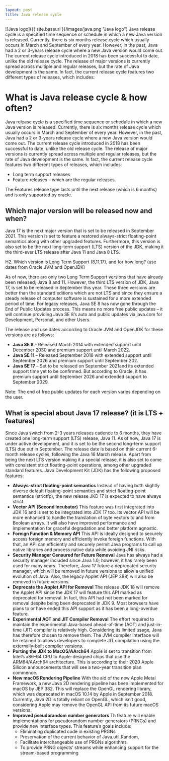 ```yaml
---
layout: post
title: Java release cycle
---
```

![Java logo]({{ site.baseurl }}/images/java.png "Java logo")
Java release cycle is a specified time sequence or schedule in which a new Java version is released. Currently, there is six months release cycle which usually occurs in March and September of every year. However, in the past, Java had a 2 or 3-years release cycle where a new Java version would come out. The current release cycle introduced in 2018 has been successful to date, unlike the old release cycle.
The release of major versions is currently spread across multiple and regular releases, but the rate of Java development is the same. In fact, the current release cycle features two different types of releases, which includes:


# What is Java release cycle & how often?

Java release cycle is a specified time sequence or schedule in which a new Java version is released. Currently, there is six months release cycle which usually occurs in March and September of every year. However, in the past, Java had a 2 or 3-years release cycle where a new Java version would come out. The current release cycle introduced in 2018 has been successful to date, unlike the old release cycle.
The release of major versions is currently spread across multiple and regular releases, but the rate of Java development is the same. In fact, the current release cycle features two different types of releases, which includes:

 * Long term support releases
 * Feature releases – which are the regular releases.

The Features release type lasts until the next release (which is 6 months) and is only supported by oracle.

## Which major version will be released now and when?

Java 17 is the next major version that is set to be released in September 2021. This version is set to feature a restored always-strict floating-point semantics along with other upgraded features. Furthermore, this version is also set to be the next long-term support (LTS) version of the JDK, making it the third-ever LTS release after Java 11 and Java 8 LTS.

H2. Which version is Long Term Support (8,11,17), and for how long? (use dates from Oracle JVM and OpenJDK)

As of now, there are only two Long Term Support versions that have already been released; Java 8 and 11. However, the third LTS version of JDK, Java 17, is set to be released in September this year. These three versions are better than the standard editions which are not LTS and since they ensure a steady release of computer software is sustained for a more extended period of time. For legacy releases, Java SE 8 has now gone through the End of Public Updates process. This means no more free public updates – it will continue providing Java SE 8’s auto and public updates via java.com for Development, Personal, and other Users.

The release and use dates according to Oracle JVM and OpenJDK for these versions are as follows:
 * **Java SE 8** – Released March 2014 with extended support until December 2030 and premium support until March 2022.
 * **Java SE 11** – Released September 2018 with extended support until September 2026 and premium support until September 202.
 * **Java SE 17** – Set to be released on September 2021and its extended support time yet to be confirmed. But according to Oracle, it has premium support until September 2026 and extended support to September 2029.

Note: The end of free public updates for each version varies depending on the user.

## What is special about Java 17 release? (it is LTS + features)

Since Java switch from 2-3 years releases cadence to 6 months, they have created one long-term support (LTS) release, Java 11. As of now, Java 17 is under active development, and it is set to be the second long-term support (LTS) due out in September. 
The release date is based on their current 6-month release cycles, following the Java 16 March release. Apart from being the next LTS version making it a special release, it is also set to come with consistent strict floating-point operations, among other upgraded standard features. 
Java Development Kit (JDK) has the following proposed features:

 * **Always-strict floating-point semantics**
Instead of having both slightly diverse default floating-point semantics and strict floating-point semantics (strictfp), the new release JKD 17 is expected to have always strict.
 * **Vector API (Second Incubator)**
This feature was first integrated into JDK 16 and is set to be integrated into JDK 17 too. Its vector API will be more enhanced to handle the translation of byte vectors to and from Boolean arrays. It will also have improved performance and implementation for graceful degradation and better platform agnostic.
 * **Foreign Function & Memory API**
This API is ideally designed to securely access foreign memory and efficiently invoke foreign functions. With that, an API can efficiently and securely permit Java programs to call up native libraries and process native data while avoiding JNI risks. 
 * **Security Manager Censured for Future Removal**
Java has always had a security manager included since Java 1.0; however, it has rarely been used for many years. Therefore, Java 17 future a deprecated security manager, which will be removed in future versions to allow a unified evolution of Java.  Also, the legacy Applet API (JEP 398) will also be removed in future versions.
 * **Deprecate the Applet API for Removal**
The release JDK 18 will remove the Applet API since the JDK 17 will feature this API marked as deprecated for removal. In fact, this API had not been marked for removal despite being been deprecated in JDK 9. 
Most browsers have plans to or have ended this API support as it has been a long-overdue feature.  
 * **Experimental AOT and JIT Compiler Removal**
The effort required to maintain the experimental Java-based ahead-of-time (AOT) and just-in-time (JIT) compiler is relatively high. Considering its limited usage, Java has therefore chosen to remove them. The JVM compiler interface will be retained to allows developers to complete JIT compilation using the externally-built compiler versions.
 * **Porting the JDK to MacOS/AArch64**
Apple is set to transition from Intel’s x86–64 CPU to Apple-designed chips that use the ARM64/AArch64 architecture. This is according to their 2020 Apple Silicon announcements that will see a two-year transition plan commence. 
 * **New macOS Rendering Pipeline**
With the aid of the new Apple Metal Framework, a new Java 2D rendering pipeline has been implemented for macOS by JEP 382. This will replace the OpenGL rendering library, which was deprecated in macOS 10.14 by Apple in September 2018. 
Currently, Java 2D is totally reliant on OpenGL, which isn’t good, considering Apple may remove the OpenGL API from its future macOS versions.  
 * **Improved pseudorandom number generators**
Th feature will enable implementations for pseudorandom number generators (PRNGs) and provide new interface types. This feature’s goals include:
    * Eliminating duplicated code in existing PRGNs 
    * Preservation of the current behavior of Java.util.Random, 
    * Facilitate interchangeable use of PRGNs algorithms
    * To provide PRNG objects’ streams while enhancing support for the stream-based programming
